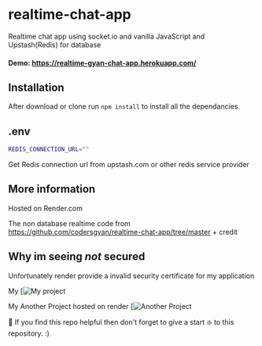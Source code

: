# realtime-chat-app
Realtime chat app using socket.io and vanilla JavaScript and Upstash(Redis) for database

#### Demo: https://realtime-gyan-chat-app.herokuapp.com/
## Installation 
After download or clone run `npm install` to install all the dependancies.

## .env
```bash
REDIS_CONNECTION_URL=""
```
Get Redis connection url from upstash.com or other redis service provider

## More information

Hosted on Render.com

The non database realtime code from https://github.com/codersgyan/realtime-chat-app/tree/master + credit

## Why im seeing *not* secured
Unfortunately render provide a invalid security certificate for my application

My [![My project](https://fcdn.pawit.site/pri/2.PNG)

My Another Project hosted on render
[![Another Project](https://fcdn.pawit.site/pri/1.PNG)



🙏 If you find this repo helpful then don't forget to give a start ❇️ to this repository. :)
